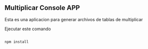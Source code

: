 

## Multiplicar Console APP

Esta es una aplicacion para generar archivos de tablas de 
multiplicar


Ejecutar este comando

```

npm install
```